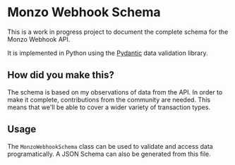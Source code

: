 # Monzo Webhook Schema

This is a work in progress project to document the complete schema for the Monzo Webhook API.

It is implemented in Python using the [Pydantic](https://pydantic-docs.helpmanual.io/) data validation library.

## How did you make this?

The schema is based on my observations of data from the API. In order to make it complete, contributions from the community are needed. This means that we'll be able to cover a wider variety of transaction types.

## Usage

The `MonzoWebhookSchema` class can be used to validate and access data programatically. A JSON Schema can also be generated from this file.
